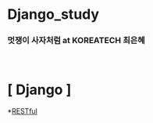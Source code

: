 # Django_study

### 멋쟁이 사자처럼 at KOREATECH 최은혜

<br>

# [ Django ]
*[RESTful](https://github.com/Eun-Hye0423/Django_study/blob/main/rest.md)